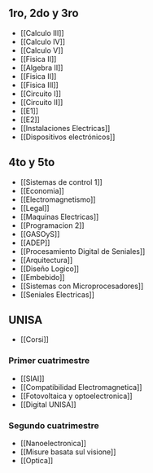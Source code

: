 ## 1ro, 2do y 3ro
- [[Calculo III]]
- [[Calculo IV]]
- [[Calculo V]]
- [[Fisica II]]
- [[Algebra II]]
- [[Fisica II]]
- [[Fisica III]]
- [[Circuito I]]
- [[Circuito II]]
- [[E1]]
- [[E2]]
- [[Instalaciones Electricas]]
- [[Dispositivos electrónicos]]
## 4to y 5to
- [[Sistemas de control 1]]
- [[Economia]]
- [[Electromagnetismo]]
- [[Legal]]
- [[Maquinas Electricas]]
- [[Programacion 2]]
- [[GASOyS]]
- [[ADEP]]
- [[Procesamiento Digital de Seniales]]
- [[Arquitectura]]
- [[Diseño Logico]]
- [[Embebido]]
- [[Sistemas con Microprocesadores]]
- [[Seniales Electricas]]


## UNISA
- [[Corsi]]

### Primer cuatrimestre
- [[SIAI]]
- [[Compatibilidad Electromagnetica]]
- [[Fotovoltaica y optoelectronica]]
- [[Digital UNISA]]

### Segundo cuatrimestre
- [[Nanoelectronica]]
- [[Misure basata sul visione]]
- [[Optica]]





